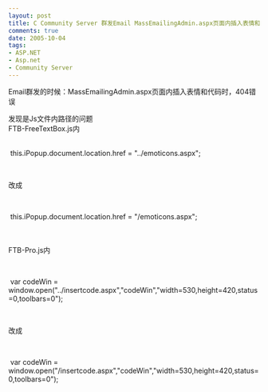 ```yaml
---
layout: post
title: C Community Server 群发Email MassEmailingAdmin.aspx页面内插入表情和代码时，404错误
comments: true
date: 2005-10-04
tags:
- ASP.NET
- Asp.net
- Community Server
---
```


<p>Email群发的时候：MassEmailingAdmin.aspx页面内插入表情和代码时，404错误 <br /></p>
<p>发现是Js文件内路径的问题<br />FTB-FreeTextBox.js内<br /></p>
<div class="codeDiv">
<br /> this.iPopup.document.location.href = "../emoticons.aspx"; <br /><p></p>
<br /><p>改成</p>
<br /><p> this.iPopup.document.location.href = "/emoticons.aspx";<br /><br /></p>
</div>
<div class="codeDiv">
<br />FTB-Pro.js内 <br /><p></p>
<br /><p> var codeWin = window.open("../insertcode.aspx","codeWin","width=530,height=420,status=0,toolbars=0");</p>
<br /><p>改成</p>
<br /><p> var codeWin = window.open("/insertcode.aspx","codeWin","width=530,height=420,status=0,toolbars=0");<br /></p>
</div>
<p></p>				
